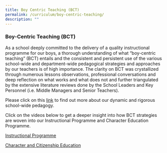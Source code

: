 ```yaml
---
title: Boy Centric Teaching (BCT)
permalink: /curriculum/boy-centric-teaching/
description: ""
---
```


### **Boy-Centric Teaching (BCT)**

As a school deeply committed to the delivery of a quality instructional programme for our boys, a thorough understanding of what “boy-centric teaching” (BCT) entails and the consistent and persistent use of the various school-wide and department-wide pedagogical strategies and approaches by our teachers is of high importance. The clarity on BCT was crystallized through numerous lessons observations, professional conversations and deep reflection on what works and what does not and further triangulated by the extensive literature reviews done by the School Leaders and Key Personnel (i.e. Middle Managers and Senior Teachers).

Please click on this [link](https://drive.google.com/file/d/1FeEg_j7Qd1a7rfeyfVoNBtW6ZaoVPBbH/view) to find out more about our dynamic and rigorous school-wide pedagogy.

Click on the videos below to get a deeper insight into how BCT strategies are woven into our Instructional Programme and Character Education Programme.

[Instructional Programme](https://drive.google.com/file/d/0B6d6pDl4wWGPT2ZXbTA4YldvQTQ/view?usp=drive_web)

[Character and Citizenship Education](https://drive.google.com/file/d/0B6d6pDl4wWGPSWVZR3pJblFxVk0/view?usp=drive_web)